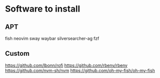 # Software to install

## APT

fish
neovim
sway
waybar
silversearcher-ag
fzf

## Custom

https://github.com/lbonn/rofi
https://github.com/rbenv/rbenv
https://github.com/nvm-sh/nvm
https://github.com/oh-my-fish/oh-my-fish

